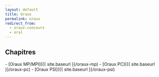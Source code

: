 ```yaml
---
layout: default
title: Oraux
permalink: oraux
redirect_from:
  - oraux-concours
  - oral
---
```


<h2>Chapitres</h2>
- [Oraux MP/MPI]({{ site.baseurl }}/oraux-mp)
- [Oraux PC]({{ site.baseurl }}/oraux-pc)
- [Oraux PSI]({{ site.baseurl }}/oraux-psi)
